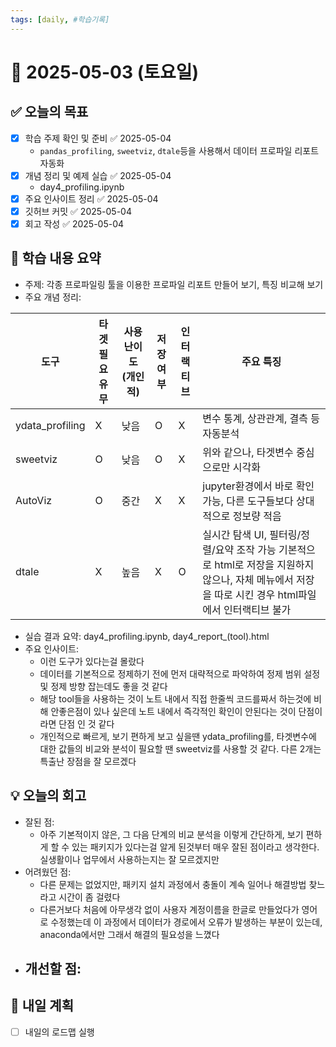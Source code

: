 ```yaml
---
tags: [daily, #학습기록]
---
```


# 📅 2025-05-03 (토요일)

## ✅ 오늘의 목표
- [x] 학습 주제 확인 및 준비 ✅ 2025-05-04
	- `pandas_profiling`, `sweetviz`, `dtale`등을 사용해서 데이터 프로파일 리포트 자동화
- [x] 개념 정리 및 예제 실습 ✅ 2025-05-04
	- day4_profiling.ipynb
- [x] 주요 인사이트 정리 ✅ 2025-05-04
- [x] 깃허브 커밋 ✅ 2025-05-04
- [x] 회고 작성 ✅ 2025-05-04

## 🧠 학습 내용 요약
- 주제: 각종 프로파일링 툴을 이용한 프로파일 리포트 만들어 보기, 특징 비교해 보기
- 주요 개념 정리: 

| 도구              | 타겟 필요 유무 | 사용 난이도 (개인적) | 저장 여부 | 인터랙티브 | 주요 특징                                                                                       |
| --------------- | -------- | ------------ | ----- | ----- | ------------------------------------------------------------------------------------------- |
| ydata_profiling | X        | 낮음           | O     | X     | 변수 통계, 상관관계, 결측 등 자동분석                                                                      |
| sweetviz        | O        | 낮음           | O     | X     | 위와 같으나, 타겟변수 중심으로만 시각화                                                                      |
| AutoViz         | O        | 중간           | X     | X     | jupyter환경에서 바로 확인 가능, 다른 도구들보다 상대적으로 정보량 적음                                                 |
| dtale           | X        | 높음           | X     | O     | 실시간 탐색 UI, 필터링/정렬/요약 조작 가능 기본적으로 html로 저장을 지원하지 않으나, 자체 메뉴에서 저장을 따로 시킨 경우 html파일에서 인터랙티브 불가 |

- 실습 결과 요약: day4_profiling.ipynb, day4_report_(tool).html
- 주요 인사이트:
	- 이런 도구가 있다는걸 몰랐다
	- 데이터를 기본적으로 정제하기 전에 먼저 대략적으로 파악하여 정제 범위 설정 및 정제 방향 잡는데도 좋을 것 같다
	- 해당 tool들을 사용하는 것이 노트 내에서 직접 한줄씩 코드를짜서 하는것에 비해 안좋은점이 있나 싶은데 노트 내에서 즉각적인 확인이 안된다는 것이 단점이라면 단점 인 것 같다
	- 개인적으로 빠르게, 보기 편하게 보고 싶을땐 ydata_profiling를, 타겟변수에 대한 값들의 비교와 분석이 필요할 땐 sweetviz를 사용할 것 같다. 다른 2개는 특출난 장점을 잘 모르겠다

## 💡 오늘의 회고
- 잘된 점:
	- 아주 기본적이지 않은, 그 다음 단계의 비교 분석을 이렇게 간단하게, 보기 편하게 할 수 있는 패키지가 있다는걸 알게 된것부터 매우 잘된 점이라고 생각한다. 실생활이나 업무에서 사용하는지는 잘 모르겠지만
- 어려웠던 점:
	- 다른 문제는 없었지만, 패키지 설치 과정에서 충돌이 계속 일어나 해결방법 찾느라고 시간이 좀 걸렸다
	- 다른거보다 처음에 아무생각 없이 사용자 계정이름을 한글로 만들었다가 영어로 수정했는데 이 과정에서 데이터가 경로에서 오류가 발생하는 부분이 있는데, anaconda에서만 그래서 해결의 필요성을 느꼈다
- 개선할 점:
	- 

## 🔁 내일 계획
- [ ] 내일의 로드맵 실행
